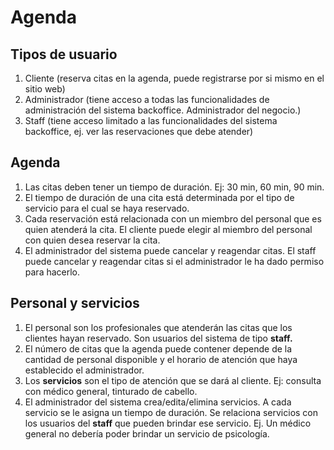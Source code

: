# Agenda

## Tipos de usuario

1. Cliente (reserva citas en la agenda, puede registrarse por si mismo en el sitio web)
2. Administrador (tiene acceso a todas las funcionalidades de administración del sistema backoffice. Administrador del negocio.)
3. Staff (tiene acceso limitado a las funcionalidades del sistema backoffice, ej. ver las reservaciones que debe atender)

## Agenda

1. Las citas deben tener un tiempo de duración. Ej: 30 min, 60 min, 90 min.
2. El tiempo de duración de una cita está determinada por el tipo de servicio para el cual se haya reservado.
3. Cada reservación está relacionada con un miembro del personal que es quien atenderá la cita. El cliente puede elegir al miembro del personal con quien desea reservar la cita.
4. El administrador del sistema puede cancelar y reagendar citas. El staff puede cancelar y reagendar citas si el administrador le ha dado permiso para hacerlo.

## Personal y servicios

1. El personal son los profesionales que atenderán las citas que los clientes hayan reservado. Son usuarios del sistema de tipo **staff.**
2. El número de citas que la agenda puede contener depende de la cantidad de personal disponible y el horario de atención que haya establecido el administrador.
3. Los **servicios** son el tipo de atención que se dará al cliente. Ej: consulta con médico general, tinturado de cabello.
4. El administrador del sistema crea/edita/elimina servicios. A cada servicio se le asigna un tiempo de duración. Se relaciona servicios con los usuarios del **staff** que pueden brindar ese servicio. Ej. Un médico general no debería poder brindar un servicio de psicología.
